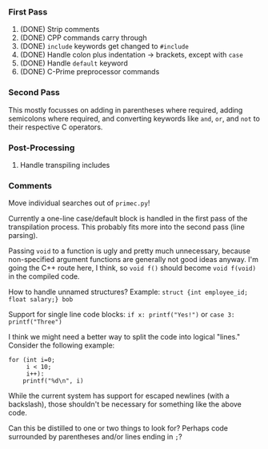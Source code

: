 ### First Pass
1. (DONE) Strip comments
2. (DONE) CPP commands carry through
3. (DONE) `include` keywords get changed to `#include`
4. (DONE) Handle colon plus indentation -> brackets, except with `case`
5. (DONE) Handle `default` keyword
8. (DONE) C-Prime preprocessor commands

### Second Pass
This mostly focusses on adding in parentheses where required, adding semicolons
where required, and converting keywords like `and`, `or`, and `not` to their
respective C operators.

### Post-Processing
1. Handle transpiling includes

### Comments

Move individual searches out of `primec.py`!

Currently a one-line case/default block is handled in the first pass of the
transpilation process. This probably fits more into the second pass (line
parsing).

Passing `void` to a function is ugly and pretty much unnecessary, because
non-specified argument functions are generally not good ideas anyway. I'm going
the C++ route here, I think, so `void f()` should become `void f(void)` in the
compiled code.

How to handle unnamed structures? Example:
`struct {int employee_id; float salary;} bob`

Support for single line code blocks: `if x: printf("Yes!")` or
`case 3: printf("Three")`

I think we might need a better way to split the code into logical "lines."
Consider the following example:

```
for (int i=0;
     i < 10;
     i++):
    printf("%d\n", i)
```

While the current system has support for escaped newlines (with a backslash),
those shouldn't be necessary for something like the above code.

Can this be distilled to one or two things to look for? Perhaps code surrounded
by parentheses and/or lines ending in `;`?

